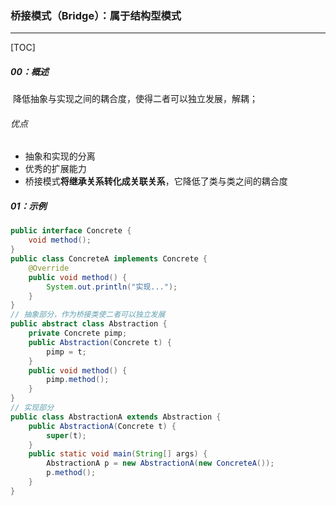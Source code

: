 ### 桥接模式（Bridge）：属于结构型模式

------

[TOC]

##### 00：概述

​	降低抽象与实现之间的耦合度，使得二者可以独立发展，解耦；

###### 优点

- 抽象和实现的分离
- 优秀的扩展能力
- 桥接模式**将继承关系转化成关联关系**，它降低了类与类之间的耦合度

##### 01：示例

```java
public interface Concrete {
    void method();
}
public class ConcreteA implements Concrete {
    @Override
    public void method() {
        System.out.println("实现...");
    }
}
// 抽象部分，作为桥接类使二者可以独立发展
public abstract class Abstraction {
    private Concrete pimp;
    public Abstraction(Concrete t) {
        pimp = t;
    }
    public void method() {
        pimp.method();
    }
}
// 实现部分
public class AbstractionA extends Abstraction {
    public AbstractionA(Concrete t) {
        super(t);
    }
    public static void main(String[] args) {
        AbstractionA p = new AbstractionA(new ConcreteA());
        p.method();
    }
}
```

